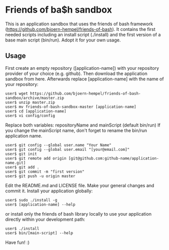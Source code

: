 # Friends of ba$h sandbox

This is an application sandbox that uses the friends of bash framework (https://github.com/bjoern-hempel/friends-of-bash). It contains the first needed scripts including an install script (./install) and the first version of a base main script (bin/run). Adopt it for your own usage.

## Usage

First create an empty repository ([application-name]) with your repository provider of your choice (e.g. github). Then download the application sandbox from here. Afterwards replace [application-name] with the name of your repository:

```
user$ wget https://github.com/bjoern-hempel/friends-of-bash-sandbox/archive/master.zip
user$ unzip master.zip
user$ mv friends-of-bash-sandbox-master [application-name]
user$ cd [application-name]
user$ vi config/config
```

Replace both variables: repositoryName and mainScript (default bin/run)
If you change the mainScript name, don't forget to rename the bin/run application name.

```
user$ git config --global user.name "Your Name"
user$ git config --global user.email "[your@email.com]"
user$ git init
user$ git remote add origin [git@github.com:github-name/application-name.git]
user$ git add .
user$ git commit -m "first version"
user$ git push -u origin master
```

Edit the README.md and LICENSE file. Make your general changes and commit it. Install your application globally:

```
user$ sudo ./install -g
user$ [application-name] --help
```

or install only the friends of bash library locally to use your application directly within your development path:

```
user$ ./install
user$ bin/[main-script] --help
```

Have fun! :)
